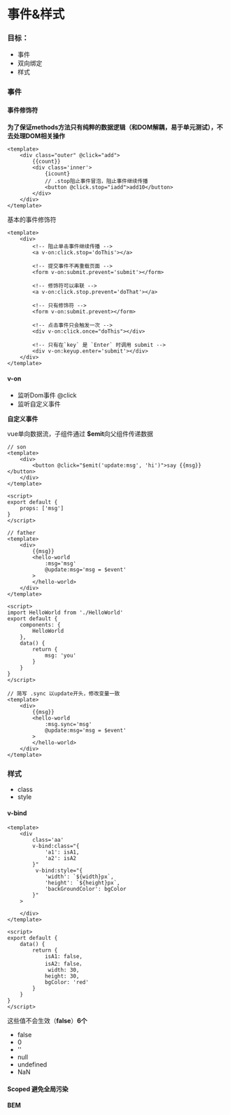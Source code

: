 # 事件&样式

### 目标：

+ 事件
+ 双向绑定
+ 样式



### 事件

#### 事件修饰符

**为了保证methods方法只有纯粹的数据逻辑（和DOM解耦，易于单元测试），不去处理DOM相关操作**

```vue
<template>
    <div class="outer" @click="add">
        {{count}}
        <div class='inner'>
            {icount}
            // .stop阻止事件冒泡，阻止事件继续传播
            <button @click.stop="iadd">add10</button>
        </div>
    </div>
</template>
```

基本的事件修饰符

```vue
<template>
    <div>
        <!-- 阻止单击事件继续传播 -->
        <a v-on:click.stop='doThis'></a>

        <!-- 提交事件不再重载页面 -->
        <form v-on:submit.prevent='submit'></form>

        <!-- 修饰符可以串联 -->
        <a v-on:click.stop.prevent='doThat'></a>

        <!-- 只有修饰符 -->
        <form v-on:submit.prevent></form>

        <!-- 点击事件只会触发一次 -->
        <div v-on:click.once="doThis"></div>

        <!-- 只有在`key` 是 `Enter` 时调用 submit -->
        <div v-on:keyup.enter='submit'></div>
    </div>
</template>
```



#### v-on

+ 监听Dom事件 @click
+ 监听自定义事件

**自定义事件**

vue单向数据流，子组件通过 **$emit**向父组件传递数据

```vue
// son
<template>
    <div>
        <button @click="$emit('update:msg', 'hi')">say {{msg}}</button>
    </div>
</template>

<script>
export default {
    props: ['msg']
}
</script>

// father
<template>
    <div>
        {{msg}}
        <hello-world
            :msg='msg'
            @update:msg='msg = $event'
        >
        </hello-world>
    </div>
</template>

<script>
import HelloWorld from './HelloWorld'
export default {
    components: {
        HelloWorld
    },
    data() {
        return {
            msg: 'you'
        }
    }
}
</script>
```

```vue
// 简写 .sync 以update开头，修改变量一致
<template>
    <div>
        {{msg}}
        <hello-world
            :msg.sync='msg'
            @update:msg='msg = $event'
        >
        </hello-world>
    </div>
</template>
```



### 样式

+ class
+ style



#### v-bind

```vue
<template>
    <div
        class='aa'
        v-bind:class="{
            'a1': isA1,
            'a2': isA2
        }"
         v-bind:style="{
            'width': `${width}px`,
            'height': `${height}px`,
            'backGroundColor': bgColor
        }"
    >

    </div>
</template>

<script>
export default {
    data() {
        return {
            isA1: false,
            isA2: false，
             width: 30,
            height: 30,
            bgColor: 'red'
        }
    }
}
</script>
```

这些值不会生效（**false**）**6个**

+ false
+ 0
+ ''
+ null
+ undefined
+ NaN



#### Scoped  避免全局污染

**BEM**



